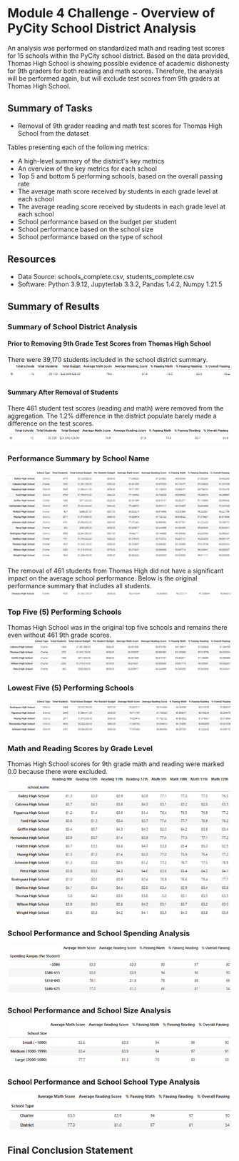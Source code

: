 # Module 4 Challenge - Overview of PyCity School District Analysis
An analysis was performed on standardized math and reading test scores for 15 schools within the PyCity school district. Based on the data provided, Thomas High School is showing possible evidence of academic dishonesty for 9th graders for both reading and math scores. Therefore, the analysis will be performed again, but will exclude test scores from 9th graders at Thomas High School.

## Summary of Tasks
* Removal of 9th grader reading and math test scores for Thomas High School from the dataset 

Tables presenting each of the following metrics:
* A high-level summary of the district's key metrics
* An overview of the key metrics for each school
* Top 5 and bottom 5 performing schools, based on the overall passing rate
* The average math score received by students in each grade level at each school
* The average reading score received by students in each grade level at each school
* School performance based on the budget per student
* School performance based on the school size 
* School performance based on the type of school

## Resources
- Data Source: schools_complete.csv, students_complete.csv
- Software: Python 3.9.12, Jupyterlab 3.3.2, Pandas 1.4.2, Numpy 1.21.5

## Summary of Results
### Summary of School District Analysis
#### Prior to Removing 9th Grade Test Scores from Thomas High School
There were 39,170 students included in the school district summary.
![Previous Summary of PyCity School District Statistics](Resources/School_District_Stats_Summary_Previous.PNG)

#### Summary After Removal of Students
There 461 student test scores (reading and math) were removed from the aggregation. The 1.2% difference in the district populate barely made a difference on the test scores.
![Summary of PyCity School District Statistics](Resources/School_District_Stats_Summary.PNG)

### Performance Summary by School Name
![Summary by School Name](Resources/Summary_by_School_Name.PNG)

The removal of 461 students from Thomas High did not have a significant impact on the average school performance. Below is the original performance summary that includes all students.
![Original Thomas High School Performance](Resources/Thomas_Performance.PNG)

### Top Five (5) Performing Schools
Thomas High School was in the original top five schools and remains there even without 461 9th grade scores.
![Summary of Top Five Schools](Resources/Summary_Top_Five.PNG)

### Lowest Five (5) Performing Schools
![Summary of Top Low Schools](Resources/Summary_Low_Five.PNG)

### Math and Reading Scores by Grade Level
Thomas High School scores for 9th grade math and reading were marked 0.0 because there were excluded.
![Math and Reading by Grade](Resources/Math_Reading_Grade.PNG)

### School Performance and School Spending Analysis
![Summary of School Scores and Spending](Resources/Scores_Spending.PNG)

### School Performance and School Size Analysis
![Summary of School Scores and Size](Resources/Scores_Size.PNG)

### School Performance and School School Type Analysis
![Summary of School Scores and School Type](Resources/Scores_Type.PNG)

## Final Conclusion Statement

